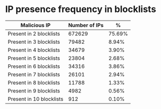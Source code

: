 # IP presence frequency in blocklists
| Malicious IP | Number of IPs | % |
|----|----|----|
| Present in 2 blocklists | 672629 | 75.69% |
| Present in 3 blocklists | 79482 | 8.94% |
| Present in 4 blocklists | 34679 | 3.90% |
| Present in 5 blocklists | 23804 | 2.68% |
| Present in 6 blocklists | 34316 | 3.86% |
| Present in 7 blocklists | 26101 | 2.94% |
| Present in 8 blocklists | 11788 | 1.33% |
| Present in 9 blocklists | 4982 | 0.56% |
| Present in 10 blocklists | 912 | 0.10% |
